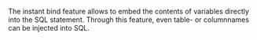 The instant bind feature allows to embed the contents of variables directly into the SQL statement. Through this feature, even table- or columnnames can be injected into SQL.
